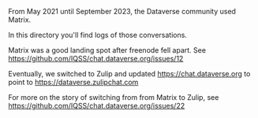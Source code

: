 From May 2021 until September 2023, the Dataverse community used Matrix.

In this directory you'll find logs of those conversations.

Matrix was a good landing spot after freenode fell apart. See https://github.com/IQSS/chat.dataverse.org/issues/12

Eventually, we switched to Zulip and updated https://chat.dataverse.org to point to https://dataverse.zulipchat.com

For more on the story of switching from from Matrix to Zulip, see https://github.com/IQSS/chat.dataverse.org/issues/22
